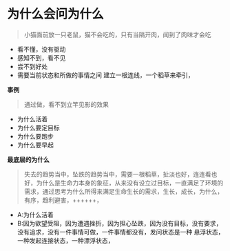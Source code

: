 # 为什么会问为什么



> 小猫面前放一只老鼠，猫不会吃的，只有当隔开肉，闻到了肉味才会吃

* 看不懂，没有驱动
* 感知不到，看不见
* 尝不到好处
* 需要当前状态和所做的事情之间 建立一根连线，一个稻草来牵引，

**事例**

> 通过做，看不到立竿见影的效果

* 为什么活着
* 为什么要定目标
* 为什么要跑步
* 为什么要早起

**最底层的为什么**

> 失去的趋势当中，坠跌的趋势当中，需要一根稻草，扯淡也好，连连看也好，为什么是生命力本身的象征，从来没有设立过目标，一直满足了环境的需求，通过思考为什么所得来满足生命生长的需求，生长，成长，为什么，有序，趋利避害，++++++，

* A:为什么活着
* B:因为欲望受阻，因为遭遇挫折，因为担心坠跌，因为没有目标，没有要求，没有追求，没有一件事情可做，一件事情都没有，发问状态是一种 悬浮状态，一种发起连接状态，一种漂浮状态，

